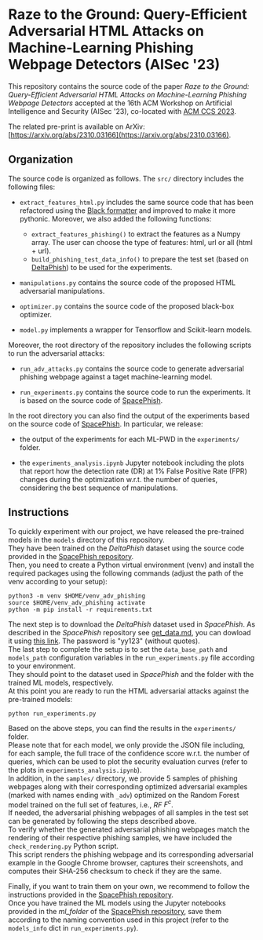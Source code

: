 # Raze to the Ground: Query-Efficient Adversarial HTML Attacks on Machine-Learning Phishing Webpage Detectors (AISec '23)

This repository contains the source code of the paper _Raze to the Ground: Query-Efficient Adversarial HTML Attacks on Machine-Learning Phishing Webpage Detectors_ accepted
at the 16th ACM Workshop on Artificial Intelligence and Security (AISec '23), co-located with [ACM CCS 2023](https://www.sigsac.org/ccs/CCS2023/).  

The related pre-print is available on ArXiv: [https://arxiv.org/abs/2310.03166](https://arxiv.org/abs/2310.03166).

## Organization
The source code is organized as follows. The `src/` directory includes the following files:
* `extract_features_html.py` includes the same source code that has been refactored using the [Black formatter](https://black.readthedocs.io/en/stable/) and improved to make it more pythonic.
   Moreover, we also added the following functions:
   - `extract_features_phishing()` to extract the features as a Numpy array. The user can choose the type of features: html, url or all (html + url).
   - `build_phishing_test_data_info()` to prepare the test set (based on [DeltaPhish](https://link.springer.com/chapter/10.1007/978-3-319-66402-6_22)) to be used for the experiments.

* `manipulations.py` contains the source code of the proposed HTML adversarial manipulations.

* `optimizer.py` contains the source code of the proposed black-box optimizer.

* `model.py` implements a wrapper for Tensorflow and Scikit-learn models.

Moreover, the root directory of the repository includes the following scripts to run the adversarial attacks:
* `run_adv_attacks.py` contains the source code to generate adversarial phishing webpage against a taget machine-learning model.

* `run_experiments.py` contains the source code to run the experiments. It is based on the source code of [SpacePhish](https://github.com/hihey54/acsac22_spacephish/tree/main).

In the root directory you can also find the output of the experiments based on the source code of [SpacePhish](https://github.com/hihey54/acsac22_spacephish/tree/main).
In particular, we release:
* the output of the experiments for each ML-PWD in the `experiments/` folder.

* the `experiments_analysis.ipynb` Jupyter notebook including the plots that report how the detection rate (DR) at 1% False Positive Rate (FPR) changes during the optimization w.r.t. the number of queries, considering the best sequence of manipulations.

## Instructions
To quickly experiment with our project, we have released the pre-trained models in the `models` directory of this repository.  
They have been trained on the _DeltaPhish_ dataset using the source code provided in the [SpacePhish repository](https://github.com/hihey54/acsac22_spacephish/tree/main).  
Then, you need to create a Python virtual environment (venv) and install the required packages using the following commands (adjust the path of the venv according to your setup):
```
python3 -m venv $HOME/venv_adv_phishing
source $HOME/venv_adv_phishing activate
python -m pip install -r requirements.txt
```
The next step is to download the _DeltaPhish_ dataset used in _SpacePhish_.
As described in the _SpacePhish_ repository see [get_data.md](https://github.com/hihey54/acsac22_spacephish/blob/main/get_data.md), you can dowload it using [this link](https://drive.google.com/drive/folders/1k_aqmk5CTlhxlGfrg4jRSG5RxyX0NB9w?usp=sharing).
The password is "yy123" (without quotes).  
The last step to complete the setup is to set the `data_base_path` and `models_path` configuration variables in the `run_experiments.py` file according to your environment.  
They should point to the dataset used in _SpacePhish_ and the folder with the trained ML models, respectively.  
At this point you are ready to run the HTML adversarial attacks against the pre-trained models:
```
python run_experiments.py
```

Based on the above steps, you can find the results in the `experiments/` folder.  
Please note that for each model, we only provide the JSON file including, for each sample, the full trace of the confidence score w.r.t. the number of queries, which can be used to plot the security evaluation curves (refer to the plots in `experiments_analysis.ipynb`).  
In addition, in the `samples/` directory, we provide 5 samples of phishing webpages along with their corresponding optimized adversarial examples (marked with names ending with `_adv`) optimized on the Random Forest model trained on the full set of features, i.e., $RF$  $F^{c}$.  
If needed, the adversarial phishing webpages of all samples in the test set can be generated by following the steps described above.  
To verify whether the generated adversarial phishing webpages match the rendering of their respective phishing samples, we have included the `check_rendering.py` Python script.  
This script renders the phishing webpage and its corresponding adversarial example in the Google Chrome browser, captures their screenshots, and computes their SHA-256 checksum to check if they are the same.

Finally, if you want to train them on your own, we recommend to follow the instructions provided in the [SpacePhish repository](https://github.com/hihey54/acsac22_spacephish/tree/main).  
Once you have trained the ML models using the Jupyter notebooks provided in the _ml\_folder_ of the [SpacePhish repository](https://github.com/hihey54/acsac22_spacephish/tree/main), save them according to the naming convention used in this project (refer to the `models_info` dict in `run_experiments.py`).
